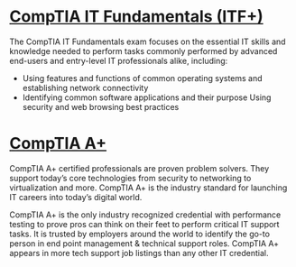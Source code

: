 # [CompTIA IT Fundamentals (ITF+)](https://www.comptia.org/certifications/it-fundamentals)
The CompTIA IT Fundamentals exam focuses on the essential IT skills and knowledge needed to perform tasks commonly performed by advanced end-users and entry-level IT professionals alike, including:

- Using features and functions of common operating systems and establishing network connectivity
- Identifying common software applications and their purpose
Using security and web browsing best practices


# [CompTIA A+](https://www.comptia.org/certifications/a)
CompTIA A+ certified professionals are proven problem solvers. They support today’s core technologies from security to networking to virtualization and more. CompTIA A+ is the industry standard for launching IT careers into today’s digital world.

CompTIA A+ is the only industry recognized credential with performance testing to prove pros can think on their feet to perform critical IT support tasks. It is trusted by employers around the world to identify the go-to person in end point management & technical support roles. CompTIA A+ appears in more tech support job listings than any other IT credential.
